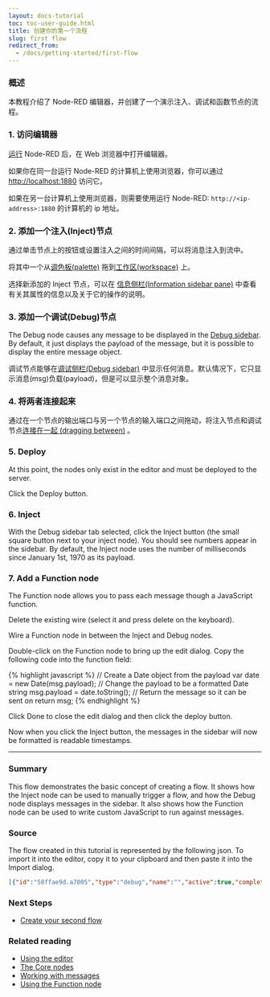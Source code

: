 ```yaml
---
layout: docs-tutorial
toc: toc-user-guide.html
title: 创建你的第一个流程
slug: first flow
redirect_from:
  - /docs/getting-started/first-flow
---
```


### 概述

本教程介绍了 Node-RED 编辑器，并创建了一个演示注入、调试和函数节点的流程。

### 1. 访问编辑器
[运行](/docs/getting-started) Node-RED 后，在 Web 浏览器中打开编辑器。

如果你在同一台运行 Node-RED 的计算机上使用浏览器，你可以通过 <http://localhost:1880> 访问它。

如果在另一台计算机上使用浏览器，则需要使用运行 Node-RED: `http://<ip-address>:1880` 的计算机的 ip 地址。


### 2. 添加一个注入(Inject)节点

通过单击节点上的按钮或设置注入之间的时间间隔，可以将消息注入到流中。

将其中一个从[调色板(palette)](/docs/user-guide/editor/palette/) 拖到[工作区(workspace)](/docs/user-guide/editor/workspace/) 上。

选择新添加的 Inject 节点，可以在 [信息侧栏(Information sidebar pane)](/docs/user-guide/editor/sidebar/info) 中查看有关其属性的信息以及关于它的操作的说明。

### 3. 添加一个调试(Debug)节点

The Debug node causes any message to be displayed in the
[Debug sidebar](/docs/user-guide/editor/sidebar/debug). By
default, it just displays the payload of the message, but it is possible to
display the entire message object.

调试节点能够在[调试侧栏(Debug sidebar)](/docs/user-guide/editor/sidebar/debug) 中显示任何消息。默认情况下，它只显示消息(msg)负载(payload)，但是可以显示整个消息对象。

### 4. 将两者连接起来

通过在一个节点的输出端口与另一个节点的输入端口之间拖动，将注入节点和调试节点[连接在一起 (dragging between)](/docs/user-guide/editor/workspace/wires) 。

### 5. Deploy

At this point, the nodes only exist in the editor and must be deployed to the
server.

Click the Deploy button.

### 6. Inject 

With the Debug sidebar tab selected, click the Inject button (the small square button next to your inject node). You should see
numbers appear in the sidebar. By default, the Inject node uses the number of
milliseconds since January 1st, 1970 as its payload.

### 7. Add a Function node

The Function node allows you to pass each message though a JavaScript function.

Delete the existing wire (select it and press delete on the keyboard).

Wire a Function node in between the Inject and Debug nodes.

Double-click on the Function node to bring up the edit dialog. Copy the following
code into the function field:

{% highlight javascript %}
// Create a Date object from the payload
var date = new Date(msg.payload);
// Change the payload to be a formatted Date string
msg.payload = date.toString();
// Return the message so it can be sent on
return msg;
{% endhighlight %}

Click Done to close the edit dialog and then click the deploy button.

Now when you click the Inject button, the messages in the sidebar will now be
formatted is readable timestamps.

***

### Summary

This flow demonstrates the basic concept of creating a flow. It shows how the
Inject node can be used to manually trigger a flow, and how the Debug node displays
messages in the sidebar. It also shows how the Function node can be used to
write custom JavaScript to run against messages.

### Source

The flow created in this tutorial is represented by the following json. To import
it into the editor, copy it to your clipboard and then paste it into the Import dialog.


```json
[{"id":"58ffae9d.a7005","type":"debug","name":"","active":true,"complete":false,"x":640,"y":200,"wires":[]},{"id":"17626462.e89d9c","type":"inject","name":"","topic":"","payload":"","repeat":"","once":false,"x":240,"y":200,"wires":[["2921667d.d6de9a"]]},{"id":"2921667d.d6de9a","type":"function","name":"Format timestamp","func":"// Create a Date object from the payload\nvar date = new Date(msg.payload);\n// Change the payload to be a formatted Date string\nmsg.payload = date.toString();\n// Return the message so it can be sent on\nreturn msg;","outputs":1,"x":440,"y":200,"wires":[["58ffae9d.a7005"]]}]
```

### Next Steps

 - [Create your second flow](second-flow)

### Related reading

 - [Using the editor](/docs/user-guide/editor/)
 - [The Core nodes](/docs/user-guide/nodes)
 - [Working with messages](/docs/user-guide/messages)
 - [Using the Function node](/docs/user-guide/writing-functions)
